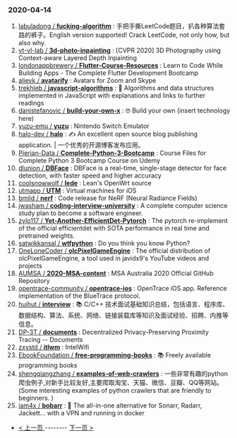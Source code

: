### 2020-04-14 
1. [
        labuladong /
**fucking-algorithm**](https://github.com/labuladong/fucking-algorithm) : 手把手撕LeetCode题目，扒各种算法套路的裤子。English version supported! Crack LeetCode, not only how, but also why.
1. [
        vt-vl-lab /
**3d-photo-inpainting**](https://github.com/vt-vl-lab/3d-photo-inpainting) : [CVPR 2020] 3D Photography using Context-aware Layered Depth Inpainting
1. [
        londonappbrewery /
**Flutter-Course-Resources**](https://github.com/londonappbrewery/Flutter-Course-Resources) : Learn to Code While Building Apps - The Complete Flutter Development Bootcamp
1. [
        alievk /
**avatarify**](https://github.com/alievk/avatarify) : Avatars for Zoom and Skype
1. [
        trekhleb /
**javascript-algorithms**](https://github.com/trekhleb/javascript-algorithms) : 📝 Algorithms and data structures implemented in JavaScript with explanations and links to further readings
1. [
        danistefanovic /
**build-your-own-x**](https://github.com/danistefanovic/build-your-own-x) : 🤓 Build your own (insert technology here)
1. [
        yuzu-emu /
**yuzu**](https://github.com/yuzu-emu/yuzu) : Nintendo Switch Emulator
1. [
        halo-dev /
**halo**](https://github.com/halo-dev/halo) : ✍ An excellent open source blog publishing application. | 一个优秀的开源博客发布应用。
1. [
        Pierian-Data /
**Complete-Python-3-Bootcamp**](https://github.com/Pierian-Data/Complete-Python-3-Bootcamp) : Course Files for Complete Python 3 Bootcamp Course on Udemy
1. [
        dlunion /
**DBFace**](https://github.com/dlunion/DBFace) : DBFace is a real-time, single-stage detector for face detection, with faster speed and higher accuracy
1. [
        coolsnowwolf /
**lede**](https://github.com/coolsnowwolf/lede) : Lean's OpenWrt source
1. [
        utmapp /
**UTM**](https://github.com/utmapp/UTM) : Virtual machines for iOS
1. [
        bmild /
**nerf**](https://github.com/bmild/nerf) : Code release for NeRF (Neural Radiance Fields)
1. [
        jwasham /
**coding-interview-university**](https://github.com/jwasham/coding-interview-university) : A complete computer science study plan to become a software engineer.
1. [
        zylo117 /
**Yet-Another-EfficientDet-Pytorch**](https://github.com/zylo117/Yet-Another-EfficientDet-Pytorch) : The pytorch re-implement of the official efficientdet with SOTA performance in real time and pretrained weights.
1. [
        satwikkansal /
**wtfpython**](https://github.com/satwikkansal/wtfpython) : Do you think you know Python?
1. [
        OneLoneCoder /
**olcPixelGameEngine**](https://github.com/OneLoneCoder/olcPixelGameEngine) : The official distribution of olcPixelGameEngine, a tool used in javidx9's YouTube videos and projects
1. [
        AUMSA /
**2020-MSA-content**](https://github.com/AUMSA/2020-MSA-content) : MSA Australia 2020 Official GitHub Repository
1. [
        opentrace-community /
**opentrace-ios**](https://github.com/opentrace-community/opentrace-ios) : OpenTrace iOS app. Reference implementation of the BlueTrace protocol.
1. [
        huihut /
**interview**](https://github.com/huihut/interview) : 📚 C/C++ 技术面试基础知识总结，包括语言、程序库、数据结构、算法、系统、网络、链接装载库等知识及面试经验、招聘、内推等信息。
1. [
        DP-3T /
**documents**](https://github.com/DP-3T/documents) : Decentralized Privacy-Preserving Proximity Tracing -- Documents
1. [
        zxystd /
**itlwm**](https://github.com/zxystd/itlwm) : IntelWifi
1. [
        EbookFoundation /
**free-programming-books**](https://github.com/EbookFoundation/free-programming-books) : 📚 Freely available programming books
1. [
        shengqiangzhang /
**examples-of-web-crawlers**](https://github.com/shengqiangzhang/examples-of-web-crawlers) : 一些非常有趣的python爬虫例子,对新手比较友好,主要爬取淘宝、天猫、微信、豆瓣、QQ等网站。(Some interesting examples of python crawlers that are friendly to beginners. )
1. [
        iam4x /
**bobarr**](https://github.com/iam4x/bobarr) : 🍿 The all-in-one alternative for Sonarr, Radarr, Jackett... with a VPN and running in docker 

- [ < 上一页 ](https://github.com/able8/github-trending-daily-record/blob/master/2020-04-13.md) -------- [ 下一页 > ](https://github.com/able8/github-trending-daily-record/blob/master/2020-04-15.md)